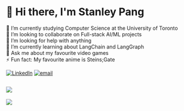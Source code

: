 # 💫 Hi there, I'm Stanley Pang
🔭 I’m currently studying Computer Science at the University of Toronto<br>👯 I’m looking to collaborate on Full-stack AI/ML projects<br>🤝 I’m looking for help with anything<br>🌱 I’m currently learning about LangChain and LangGraph<br>💬 Ask me about my favourite video games<br>⚡ Fun fact: My favourite anime is Steins;Gate

[![LinkedIn](https://img.shields.io/badge/LinkedIn-%230077B5.svg?logo=linkedin&logoColor=white)](https://linkedin.com/in/stanleypangg) 
[![email](https://img.shields.io/badge/Email-D14836?logo=gmail&logoColor=white)](mailto:stanley.pang@mail.utoronto.ca) 

![](https://github-readme-stats.vercel.app/api/top-langs/?username=stanleypangg&theme=dark&hide_border=true&include_all_commits=false&count_private=false&layout=compact)
---
[![](https://visitcount.itsvg.in/api?id=stanleypangg&icon=0&color=0)](https://visitcount.itsvg.in)

<!-- Proudly created with GPRM ( https://gprm.itsvg.in ) -->
